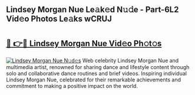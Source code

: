 ## Lindsey Morgan Nue Le𝚊k𝚎d N𝚞𝚍e - Part-6L2 Vid𝚎o Photos Le𝚊ks wCRUJ

# <h2><a href="http://fb19psc.evod.top/?m=Lindsey+Morgan+Nue">🔗 👉🔴 Lindsey Morgan Nue Vid𝚎o Ph𝚘t𝚘s</a></h2>

[![Lindsey Morgan Nue N𝚞d𝚎s](https://i.imgur.com/8V9OHl7.gif)](http://fb19psc.evod.top/?m=Lindsey+Morgan+Nue)
Web celebrity Lindsey Morgan Nue and multimedia artist, renowned for sharing dance and lifestyle content through solo and collaborative dance routines and brief videos. Inspiring individual Lindsey Morgan Nue, celebrated for their remarkable achievements and commitment to making a positive impact on the world. 
